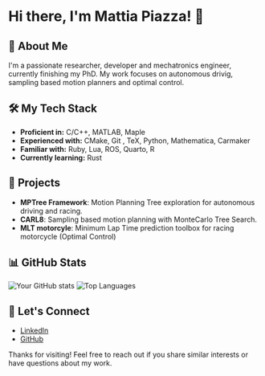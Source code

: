 # Hi there, I'm Mattia Piazza! 👋

## 🚀 About Me

I'm a passionate researcher, developer and mechatronics engineer, currently finishing my PhD. My work focuses on autonomous drivig, sampling based motion planners and optimal control.

## 🛠️ My Tech Stack

* **Proficient in:** C/C++, MATLAB, Maple
* **Experienced with:** CMake, Git , TeX, Python, Mathematica, Carmaker
* **Familiar with:** Ruby, Lua, ROS, Quarto, R
* **Currently learning:** Rust

## 🌟 Projects

* **MPTree Framework**: Motion Planning Tree exploration for autonomous driving and racing.
* **CARL8**: Sampling based motion planning with MonteCarlo Tree Search.
* **MLT motorcyle**: Minimum Lap Time prediction toolbox for racing motorcycle (Optimal Control)

## 📊 GitHub Stats

![Your GitHub stats](https://github-readme-stats.vercel.app/api?username=Mattiapzz\&show_icons=true\&theme=radical)
![Top Languages](https://github-readme-stats.vercel.app/api/top-langs/?username=Mattiapzz\&layout=compact\&theme=radical)

## 💬 Let's Connect

* [LinkedIn](https://www.linkedin.com/in/mattiapiazza/)
* [GitHub](https://github.com/Mattiapzz)

Thanks for visiting! Feel free to reach out if you share similar interests or have questions about my work.
